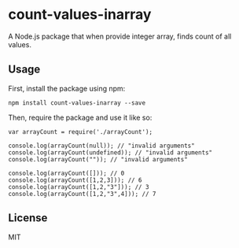 # count-values-inarray

A Node.js package that when provide integer array, finds count of all values.

## Usage

First, install the package using npm:

    npm install count-values-inarray --save

Then, require the package and use it like so:

    var arrayCount = require('./arrayCount');

	console.log(arrayCount(null)); // "invalid arguments"
	console.log(arrayCount(undefined)); // "invalid arguments"
	console.log(arrayCount("")); // "invalid arguments"

	console.log(arrayCount([])); // 0
	console.log(arrayCount([1,2,3])); // 6
	console.log(arrayCount([1,2,"3"])); // 3
	console.log(arrayCount([1,2,"3",4])); // 7

## License

MIT